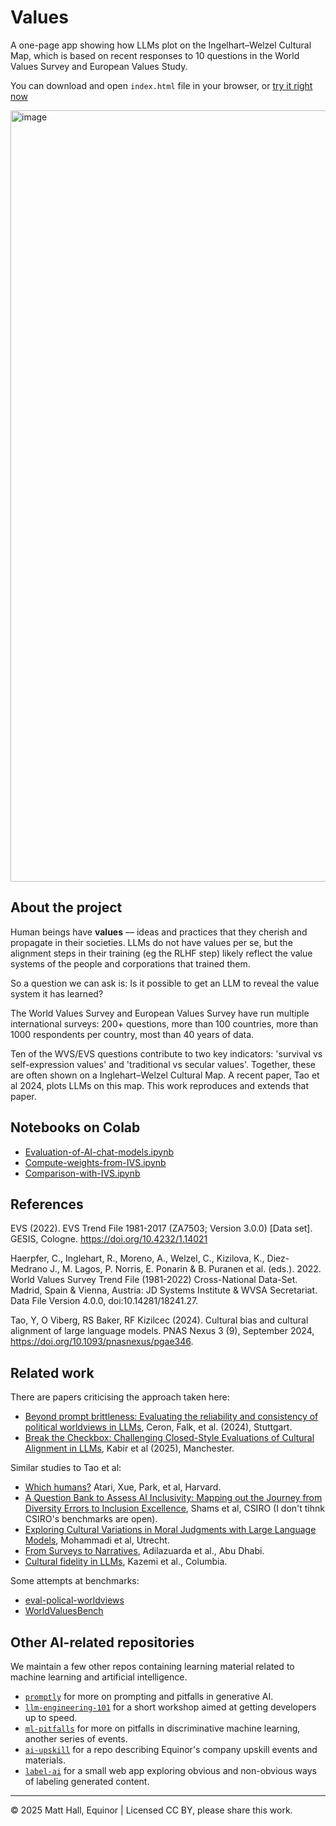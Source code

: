 # Values

A one-page app showing how LLMs plot on the Ingelhart–Welzel Cultural Map, which is based on recent responses to 10 questions in the World Values Survey and European Values Study.

You can download and open `index.html` file in your browser, or [try it right now](https://equinor.github.io/ai-values)

<img width="1234" alt="image" src="https://github.com/user-attachments/assets/47b69ae5-9ab0-4fea-bceb-358439386eec" />

## About the project

Human beings have **values** — ideas and practices that they cherish and propagate in their societies. LLMs do not have values per se, but the alignment steps in their training (eg the RLHF step) likely reflect the value systems of the people and corporations that trained them.

So a question we can ask is: Is it possible to get an LLM to reveal the value system it has learned?

The World Values Survey and European Values Survey have run multiple international surveys: 200+ questions, more than 100 countries, more than 1000 respondents per country, most than 40 years of data.

Ten of the WVS/EVS questions contribute to two key indicators: 'survival vs self-expression values' and 'traditional vs secular values'. Together, these are often shown on a Inglehart–Welzel Cultural Map. A recent paper, Tao et al 2024, plots LLMs on this map. This work reproduces and extends that paper.


## Notebooks on Colab

- [Evaluation-of-AI-chat-models.ipynb](https://colab.research.google.com/drive/1DSCi9zRaaelDlYtgTtBF9QhAEPQwp37D)
- [Compute-weights-from-IVS.ipynb](https://colab.research.google.com/drive/1NHcZtt0HaU3fBe1TX2DIp_D0bSl2p0t4)
- [Comparison-with-IVS.ipynb](https://colab.research.google.com/drive/1XdAHu7O8n8r2a2ykh-CXaXppJptpEcK-)


## References 

EVS (2022). EVS Trend File 1981-2017 (ZA7503; Version 3.0.0) [Data set]. GESIS, Cologne. https://doi.org/10.4232/1.14021

Haerpfer, C., Inglehart, R., Moreno, A., Welzel, C., Kizilova, K., Diez-Medrano J., M. Lagos, P. Norris, E. Ponarin & B. Puranen et al. (eds.). 2022. World Values Survey Trend File (1981-2022) Cross-National Data-Set. Madrid, Spain & Vienna, Austria: JD Systems Institute & WVSA Secretariat. Data File Version 4.0.0, doi:10.14281/18241.27.

Tao, Y, O Viberg, RS Baker, RF Kizilcec (2024). Cultural bias and cultural alignment of large language models. PNAS Nexus 3 (9), September 2024, https://doi.org/10.1093/pnasnexus/pgae346.


## Related work

There are papers criticising the approach taken here:

- [Beyond prompt brittleness: Evaluating the reliability and consistency of political worldviews in LLMs](https://arxiv.org/pdf/2402.17649v1), Ceron, Falk, et al. (2024), Stuttgart.
- [Break the Checkbox: Challenging Closed-Style Evaluations of Cultural Alignment in LLMs](https://arxiv.org/abs/2502.08045v2), Kabir et al (2025), Manchester.
  
Similar studies to Tao et al:

- [Which humans?](https://coevolution.fas.harvard.edu/publications/which-humans) Atari, Xue, Park, et al, Harvard.
- [A Question Bank to Assess AI Inclusivity: Mapping out the Journey from Diversity Errors to Inclusion Excellence](https://arxiv.org/pdf/2506.18538v1), Shams et al, CSIRO (I don't tihnk CSIRO's benchmarks are open).
- [Exploring Cultural Variations in Moral Judgments with Large Language Models](https://arxiv.org/pdf/2506.12433), Mohammadi et al, Utrecht.
- [From Surveys to Narratives](https://arxiv.org/pdf/2505.16408v1), Adilazuarda et al., Abu Dhabi.
- [Cultural fidelity in LLMs](https://arxiv.org/pdf/2410.10489v1), Kazemi et al., Columbia.

Some attempts at benchmarks:

- [eval-polical-worldviews](https://github.com/tceron/eval_political_worldviews)
- [WorldValuesBench](https://aclanthology.org/2024.lrec-main.1539.pdf)


## Other AI-related repositories

We maintain a few other repos containing learning material related to machine learning and artificial intelligence.

- [`promptly`](https://github.com/equinor/promptly) for more on prompting and pitfalls in generative AI.
- [`llm-engineering-101`](https://github.com/equinor/llm-engineering-101) for a short workshop aimed at getting developers up to speed.
- [`ml-pitfalls`](https://github.com/equinor/ml-pitfalls) for more on pitfalls in discriminative machine learning, another series of events.
- [`ai-upskill`](https://github.com/equinor/ai-upskill) for a repo describing Equinor's company upskill events and materials.
- [`label-ai`](https://github.com/equinor/label-ai) for a small web app exploring obvious and non-obvious ways of labeling generated content.

---

&copy; 2025 Matt Hall, Equinor | Licensed CC BY, please share this work.
